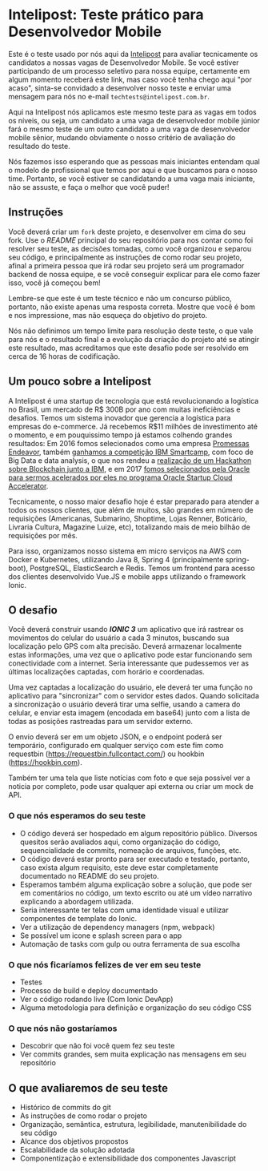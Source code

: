 # Intelipost: Teste prático para Desenvolvedor Mobile

Este é o teste usado por nós aqui da [Intelipost](http://www.intelipost.com.br) para avaliar tecnicamente os candidatos a nossas vagas de Desenvolvedor Mobile. Se você estiver participando de um processo seletivo para nossa equipe, certamente em algum momento receberá este link, mas caso você tenha chego aqui "por acaso", sinta-se convidado a desenvolver nosso teste e enviar uma mensagem para nós no e-mail `techtests@intelipost.com.br`.

Aqui na Intelipost nós aplicamos este mesmo teste para as vagas em todos os níveis, ou seja, um candidato a uma vaga de desenvolvedor mobile júnior fará o mesmo teste de um outro candidato a uma vaga de desenvolvedor mobile sênior, mudando obviamente o nosso critério de avaliação do resultado do teste. 

Nós fazemos isso esperando que as pessoas mais iniciantes entendam qual o modelo de profissional que temos por aqui e que buscamos para o nosso time. Portanto, se você estiver se candidatando a uma vaga mais iniciante, não se assuste, e faça o melhor que você puder!

## Instruções

Você deverá criar um `fork` deste projeto, e desenvolver em cima do seu fork. Use o *README* principal do seu repositório para nos contar como foi resolver seu teste, as decisões tomadas, como você organizou e separou seu código, e principalmente as instruções de como rodar seu projeto, afinal a primeira pessoa que irá rodar seu projeto será um programador backend de nossa equipe, e se você conseguir explicar para ele como fazer isso, você já começou bem!

Lembre-se que este é um teste técnico e não um concurso público, portanto, não existe apenas uma resposta correta. Mostre que você é bom e nos impressione, mas não esqueça do objetivo do projeto. 

Nós não definimos um tempo limite para resolução deste teste, o que vale para nós e o resultado final e a evolução da criação do projeto até se atingir este resultado, mas acreditamos que este desafio pode ser resolvido em cerca de 16 horas de codificação.

## Um pouco sobre a Intelipost

A Intelipost é uma startup de tecnologia que está revolucionando a logística no Brasil, um mercado de R$ 300B por ano com muitas ineficiências e desafios. Temos um sistema inovador que gerencia a logística para empresas do e-commerce. Já recebemos R$11 milhões de investimento até o momento, e em pouquissimo tempo já estamos colhendo grandes resultados: Em 2016 fomos selecionados como uma empresa [Promessas Endeavor](https://ecommercenews.com.br/noticias/parcerias-comerciais/intelipost-e-selecionada-pelo-promessas-endeavor/), também [ganhamos a competição IBM Smartcamp](https://www.ibm.com/blogs/robertoa/2016/11/intelipost-e-nazar-vencem-o-ibm-smartcamp-brasil-2016/), com foco de Big Data e data analysis, o que nos rendeu a [realização de um Hackathon sobre Blockchain junto a IBM](https://www.ibm.com/blogs/robertoa/2017/09/intelipost-e-ibm-realizam-o-primeiro-hackathon-de-blockchain-em-startup-do-brasil/), e em 2017 [fomos selecionados pela Oracle para sermos acelerados por eles no programa Oracle Startup Cloud Accelerator](https://www.oracle.com/br/corporate/pressrelease/oracle-anuncia-startups-selecionadas-programa-oracle-startup-cloud-accelerator-sao-paulo-20170804.html).

Tecnicamente, o nosso maior desafio hoje é estar preparado para atender a todos os nossos clientes, que além de muitos, são grandes em número de requisições (Americanas, Submarino, Shoptime, Lojas Renner, Boticário, Livraria Cultura, Magazine Luize, etc), totalizando mais de meio bilhão de requisições por mês.

Para isso, organizamos nosso sistema em micro serviços na AWS com Docker e Kubernetes, utilizando Java 8, Spring 4 (principalmente spring-boot), PostgreSQL, ElasticSearch e Redis. Temos um frontend para acesso dos clientes desenvolvido Vue.JS e mobile apps utilizando o framework Ionic.

## O desafio

Você deverá construir usando ***IONIC 3*** um aplicativo que irá rastrear os movimentos do celular do usuário a cada 3 minutos, buscando sua localização pelo GPS com alta precisão. Deverá armazenar localmente estas informações, uma vez que o aplicativo pode estar funcionando sem conectividade com a internet. Seria interessante que pudessemos ver as últimas localizações captadas, com horário e coordenadas.

Uma vez captadas a localização do usuário, ele deverá ter uma função no aplicativo para "sincronizar" com o servidor estes dados. Quando solicitada a sincronização o usuário deverá tirar uma selfie, usando a camera do celular, e enviar esta imagem (encodada em base64) junto com a lista de todas as posições rastreadas para um servidor externo. 

O envio deverá ser em um objeto JSON, e o endpoint poderá ser temporário, configurado em qualquer serviço com este fim como requestbin (https://requestbin.fullcontact.com/) ou hookbin (https://hookbin.com).

Também ter uma tela que liste notícias com foto e que seja possível ver a noticia por completo, pode usar qualquer api externa ou criar um mock de API.

### O que nós esperamos do seu teste

* O código deverá ser hospedado em algum repositório público. Diversos quesitos serão avaliados aqui, como organização do código, sequencialidade de commits, nomeação de arquivos, funções, etc.
* O código deverá estar pronto para ser executado e testado, portanto, caso exista algum requisito, este deve estar completamente documentado no README do seu projeto.
* Esperamos também alguma explicação sobre a solução, que pode ser em comentários no código, um texto escrito ou até um vídeo narrativo explicando a abordagem utilizada. 
* Seria interessante ter telas com uma identidade visual e utilizar componentes de template do Ionic.
* Ver a utilização de dependency managers (npm, webpack)
* Se possível um icone e splash screen para o app
* Automação de tasks com gulp ou outra ferramenta de sua escolha


### O que nós ficaríamos felizes de ver em seu teste

* Testes
* Processo de build e deploy documentado
* Ver o código rodando live (Com Ionic DevApp)
* Alguma metodologia para definição e organização do seu código CSS

### O que nós não gostaríamos

* Descobrir que não foi você quem fez seu teste
* Ver commits grandes, sem muita explicação nas mensagens em seu repositório 

## O que avaliaremos de seu teste

* Histórico de commits do git
* As instruções de como rodar o projeto
* Organização, semântica, estrutura, legibilidade, manutenibilidade do seu código
* Alcance dos objetivos propostos
* Escalabilidade da solução adotada 
* Componentização e extensibilidade dos componentes Javascript
